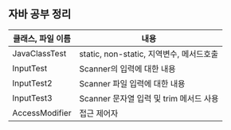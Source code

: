 ## 자바 공부 정리

클래스, 파일 이름|내용
|-----|---|
|JavaClassTest| static, non-static, 지역변수, 메서드호출|
|InputTest| Scanner의 입력에 대한 내용 |
|InputTest2| Scanner 파일 입력에 대한 내용 |
|InputTest3| Scanner 문자열 입력 및 trim 메서드 사용 |
|AccessModifier | 접근 제어자 |
